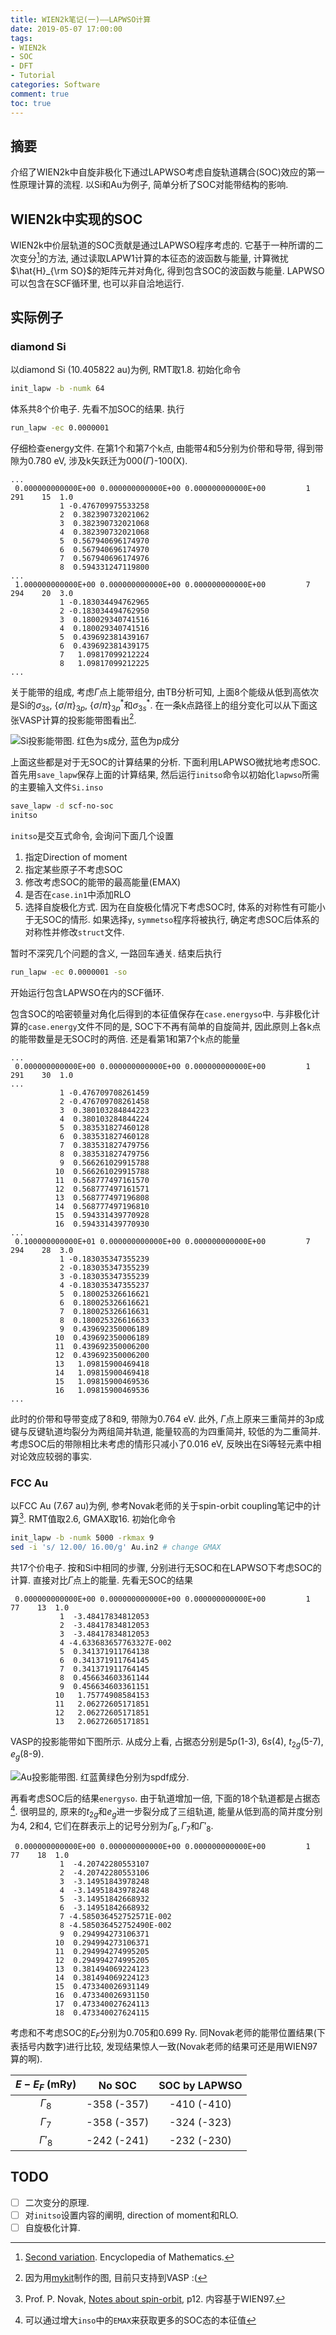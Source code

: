 ```yaml
---
title: WIEN2k笔记(一)——LAPWSO计算
date: 2019-05-07 17:00:00
tags:
- WIEN2k
- SOC
- DFT
- Tutorial
categories: Software
comment: true
toc: true
---
```


## 摘要

介绍了WIEN2k中自旋非极化下通过LAPWSO考虑自旋轨道耦合(SOC)效应的第一性原理计算的流程. 以Si和Au为例子, 简单分析了SOC对能带结构的影响.

<!--more-->

## WIEN2k中实现的SOC

WIEN2k中价层轨道的SOC贡献是通过LAPWSO程序考虑的. 它基于一种所谓的二次变分[^1]的方法, 通过读取LAPW1计算的本征态的波函数与能量, 计算微扰$\hat{H}_{\rm SO}$的矩阵元并对角化, 得到包含SOC的波函数与能量. LAPWSO可以包含在SCF循环里, 也可以非自洽地运行.

[^1]: [Second variation](http://www.encyclopediaofmath.org/index.php?title=Second_variation&oldid=31231). Encyclopedia of Mathematics.

## 实际例子

### diamond Si

以diamond Si (10.405822 au)为例, RMT取1.8. 初始化命令

```bash
init_lapw -b -numk 64
```

体系共8个价电子. 先看不加SOC的结果. 执行

```bash
run_lapw -ec 0.0000001
```

仔细检查energy文件. 在第1个和第7个k点, 由能带4和5分别为价带和导带, 得到带隙为0.780 eV, 涉及k矢跃迁为000($\Gamma$)-100(X).

```plain
...
 0.000000000000E+00 0.000000000000E+00 0.000000000000E+00         1   291    15  1.0
           1 -0.476709975533258
           2  0.382390732021062
           3  0.382390732021068
           4  0.382390732021068
           5  0.567940696174970
           6  0.567940696174970
           7  0.567940696174976
           8  0.594331247119800
...
 1.000000000000E+00 0.000000000000E+00 0.000000000000E+00         7   294    20  3.0
           1 -0.183034494762965
           2 -0.183034494762950
           3  0.180029340741516
           4  0.180029340741516
           5  0.439692381439167
           6  0.439692381439175
           7   1.09817099212224
           8   1.09817099212225
...
```

关于能带的组成, 考虑$\Gamma$点上能带组分, 由TB分析可知, 上面8个能级从低到高依次是Si的$\sigma_{3s}$, $\{\sigma/\pi\}_{3p}$, $\{\sigma/\pi\}_{3p}^\ast$和$\sigma_{3s}^\ast$. 在一条k点路径上的组分变化可以从下面这张VASP计算的投影能带图看出[^2].

![Si投影能带图. 红色为s成分, 蓝色为p成分](Si_X-L-G-X.png)

[^2]: 因为用[mykit](https://github.com/minyez/mykit)制作的图, 目前只支持到VASP :(

上面这些都是对于无SOC的计算结果的分析. 下面利用LAPWSO微扰地考虑SOC. 首先用`save_lapw`保存上面的计算结果, 然后运行`initso`命令以初始化`lapwso`所需的主要输入文件`Si.inso`

```bash
save_lapw -d scf-no-soc
initso
```

`initso`是交互式命令, 会询问下面几个设置

1. 指定Direction of moment
2. 指定某些原子不考虑SOC
3. 修改考虑SOC的能带的最高能量(EMAX)
4. 是否在`case.in1`中添加RLO
5. 选择自旋极化方式. 因为在自旋极化情况下考虑SOC时, 体系的对称性有可能小于无SOC的情形. 如果选择`y`, `symmetso`程序将被执行, 确定考虑SOC后体系的对称性并修改`struct`文件.

暂时不深究几个问题的含义, 一路回车通关. 结束后执行

```bash
run_lapw -ec 0.0000001 -so
```

开始运行包含LAPWSO在内的SCF循环.

包含SOC的哈密顿量对角化后得到的本征值保存在`case.energyso`中. 与非极化计算的`case.energy`文件不同的是, SOC下不再有简单的自旋简并, 因此原则上各k点的能带数量是无SOC时的两倍. 还是看第1和第7个k点的能量

```plain
...
 0.000000000000E+00 0.000000000000E+00 0.000000000000E+00         1   291    30  1.0
...
           1 -0.476709708261459
           2 -0.476709708261458
           3  0.380103284844223
           4  0.380103284844224
           5  0.383531827460128
           6  0.383531827460128
           7  0.383531827479756
           8  0.383531827479756
           9  0.566261029915788
          10  0.566261029915788
          11  0.568777497161570
          12  0.568777497161571
          13  0.568777497196808
          14  0.568777497196810
          15  0.594331439770928
          16  0.594331439770930
...
 0.100000000000E+01 0.000000000000E+00 0.000000000000E+00         7   294    28  3.0
           1 -0.183035347355239
           2 -0.183035347355239
           3 -0.183035347355239
           4 -0.183035347355237
           5  0.180025326616621
           6  0.180025326616621
           7  0.180025326616631
           8  0.180025326616633
           9  0.439692350006189
          10  0.439692350006189
          11  0.439692350006200
          12  0.439692350006200
          13   1.09815900469418
          14   1.09815900469418
          15   1.09815900469536
          16   1.09815900469536
...
```

此时的价带和导带变成了8和9, 带隙为0.764 eV. 此外, $\Gamma$点上原来三重简并的3p成键与反键轨道均裂分为两组简并轨道, 能量较高的为四重简并, 较低的为二重简并. 考虑SOC后的带隙相比未考虑的情形只减小了0.016 eV, 反映出在Si等轻元素中相对论效应较弱的事实.

### FCC Au

以FCC Au (7.67 au)为例, 参考Novak老师的关于spin-orbit coupling笔记中的计算[^3]. RMT值取2.6, GMAX取16. 初始化命令

```bash
init_lapw -b -numk 5000 -rkmax 9
sed -i 's/ 12.00/ 16.00/g' Au.in2 # change GMAX
```

共17个价电子. 按和Si中相同的步骤, 分别进行无SOC和在LAPWSO下考虑SOC的计算. 直接对比$\Gamma$点上的能量. 先看无SOC的结果

```plain
 0.000000000000E+00 0.000000000000E+00 0.000000000000E+00         1    77    13  1.0
           1  -3.48417834812053
           2  -3.48417834812053
           3  -3.48417834812053
           4 -4.633683657763327E-002
           5  0.341371911764138
           6  0.341371911764145
           7  0.341371911764145
           8  0.456634603361144
           9  0.456634603361151
          10   1.75774908584153
          11   2.06272605171851
          12   2.06272605171851
          13   2.06272605171851
```

VASP的投影能带如下图所示. 从成分上看, 占据态分别是$5p$(1-3), $6s$(4), $t_{2g}$(5-7), $e_g$(8-9).

![Au投影能带图. 红蓝黄绿色分别为spdf成分.](Au_X-L-G-X.png)

再看考虑SOC后的结果`energyso`. 由于轨道增加一倍, 下面的18个轨道都是占据态[^4]. 很明显的, 原来的$t_{2g}$和$e_g$进一步裂分成了三组轨道, 能量从低到高的简并度分别为4, 2和4, 它们在群表示上的记号分别为$\Gamma_8, \Gamma_7$和$\Gamma'_8$.

[^3]: Prof. P. Novak, [Notes about spin-orbit](http://susi.theochem.tuwien.ac.at/reg_user/textbooks/novak_lecture_on_spinorbit.pdf), p12. 内容基于WIEN97.
[^4]: 可以通过增大`inso`中的`EMAX`来获取更多的SOC态的本征值

```plain
 0.000000000000E+00 0.000000000000E+00 0.000000000000E+00         1    77    18  1.0
           1  -4.20742280553107
           2  -4.20742280553106
           3  -3.14951843978248
           4  -3.14951843978248
           5  -3.14951842668932
           6  -3.14951842668932
           7 -4.585036452752571E-002
           8 -4.585036452752490E-002
           9  0.294994273106371
          10  0.294994273106371
          11  0.294994274995205
          12  0.294994274995205
          13  0.381494069224123
          14  0.381494069224123
          15  0.473340026931149
          16  0.473340026931150
          17  0.473340027624113
          18  0.473340027624115
```

考虑和不考虑SOC的$E_F$分别为0.705和0.699 Ry. 同Novak老师的能带位置结果(下表括号内数字)进行比较, 发现结果惊人一致(Novak老师的结果可还是用WIEN97算的啊).

| $E-E_F$ (mRy) |    No SOC    | SOC by LAPWSO |
| :-----------: | :----------: | :-----------: |
|  $\Gamma_8$   | -358  (-357) |  -410 (-410)  |
|  $\Gamma_7$   | -358  (-357) |  -324 (-323)  |
|  $\Gamma'_8$  | -242  (-241) |  -232 (-230)  |

## TODO

- [ ] 二次变分的原理.
- [ ] 对`initso`设置内容的阐明, direction of moment和RLO.
- [ ] 自旋极化计算.
